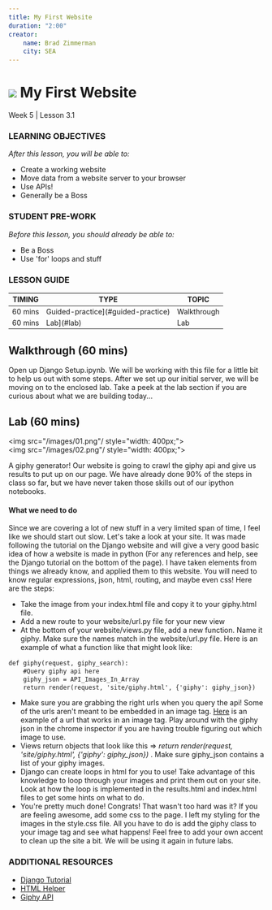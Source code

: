 ```yaml
---
title: My First Website
duration: "2:00"
creator:
    name: Brad Zimmerman
    city: SEA
---
```


# ![](https://ga-dash.s3.amazonaws.com/production/assets/logo-9f88ae6c9c3871690e33280fcf557f33.png) My First Website
Week 5 | Lesson 3.1

### LEARNING OBJECTIVES
*After this lesson, you will be able to:*
- Create a working website
- Move data from a website server to your browser
- Use APIs!
- Generally be a Boss

### STUDENT PRE-WORK
*Before this lesson, you should already be able to:*
- Be a Boss
- Use 'for' loops and stuff

### LESSON GUIDE

| TIMING  | TYPE  | TOPIC  |
|:-:|---|---|
| 60 mins | Guided-practice](#guided-practice) | Walkthrough |
| 60 mins | Lab](#lab) | Lab |


<a name="walkthrough"></a>
## Walkthrough (60 mins)
Open up Django Setup.ipynb. We will be working with this file for a little bit to help us out with some steps. After we set up our initial server, we will be moving on to the enclosed lab. Take a peek at the lab section if you are curious about what we are building today...


<a name="lab"></a>
## Lab (60 mins)
<img src="/images/01.png"/ style="width: 400px;">
<br>
<img src="/images/02.png"/ style="width: 400px;">

A giphy generator! Our website is going to crawl the giphy api and give us results to put up on our page. We have already done 90% of the steps in class so far, but we have never taken those skills out of our ipython notebooks.

#### What we need to do
Since we are covering a lot of new stuff in a very limited span of time, I feel like we should start out slow. Let's take a look at your site. It was made following the tutorial on the Django website and will give a very good basic idea of how a website is made in python (For any references and help, see the Django tutorial on the bottom of the page). I have taken elements from things we already know, and applied them to this website. You will need to know regular expressions, json, html, routing, and maybe even css! Here are the steps:

* Take the image from your index.html file and copy it to your giphy.html file.
* Add a new route to your website/url.py file for your new view
* At the bottom of your website/views.py file, add a new function. Name it giphy. Make sure the names match in the website/url.py file. Here is an example of what a function like that might look like:

```
def giphy(request, giphy_search):
    #Query giphy api here
    giphy_json = API_Images_In_Array
    return render(request, 'site/giphy.html', {'giphy': giphy_json})
```

* Make sure you are grabbing the right urls when you query the api! Some of the urls aren't meant to be embedded in an image tag. [Here](https://media.giphy.com/media/EaMTsoYxfPpuw/giphy.gif) is an example of a url that works in an image tag. Play around with the giphy json in the chrome inspector if you are having trouble figuring out which image to use.
* Views return objects that look like this => _return render(request, 'site/giphy.html', {'giphy': giphy_json})_ . Make sure giphy_json contains a list of your giphy images.
* Django can create loops in html for you to use! Take advantage of this knowledge to loop through your images and print them out on your site. Look at how the loop is implemented in the results.html and index.html files to get some hints on what to do.
* You're pretty much done! Congrats! That wasn't too hard was it? If you are feeling awesome, add some css to the page. I left my styling for the images in the style.css file. All you have to do is add the giphy class to your image tag and see what happens! Feel free to add your own accent to clean up the site a bit. We will be using it again in future labs.


### ADDITIONAL RESOURCES

- [Django Tutorial](https://docs.djangoproject.com/en/1.10/intro/tutorial01/)
- [HTML Helper](http://www.w3schools.com/html/)
- [Giphy API](https://github.com/Giphy/GiphyAPI)
